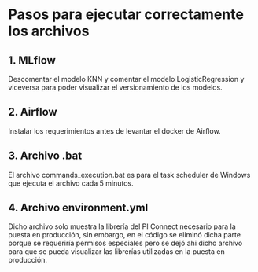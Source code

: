 # Pasos para ejecutar correctamente los archivos
## 1. MLflow

Descomentar el modelo KNN y comentar el modelo LogisticRegression y viceversa para poder visualizar el versionamiento de los modelos.

## 2. Airflow

Instalar los requerimientos antes de levantar el docker de Airflow.

## 3. Archivo .bat

El archivo commands_execution.bat es para el task scheduler de Windows que ejecuta el archivo cada 5 minutos.

## 4. Archivo environment.yml

Dicho archivo solo muestra la librería del PI Connect necesario para la puesta en producción, sin embargo, en el código se eliminó dicha parte porque se requeriría permisos especiales pero se dejó ahi dicho archivo para que se pueda visualizar las librerías utilizadas en la puesta en producción.
